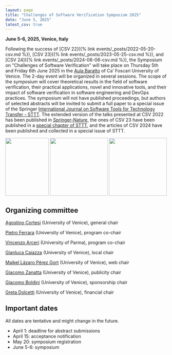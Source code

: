 ```yaml
---
layout: page
title: "Challenges of Software Verification Symposium 2025"
date: "June 5, 2025"
latest_csv: true
---
```


**June 5-6, 2025, Venice, Italy**


Following the success of [CSV 22]({% link events/_posts/2022-05-20-csv.md %}), [CSV 23]({% link events/_posts/2023-05-25-csv.md %}), and [CSV 24]({% link events/_posts/2024-06-06-csv.md %}), the Symposium on "Challenges of Software Verification" will take place on Thursday 5th and Friday 6th June 2025 in the [Aula Baratto](https://www.unive.it/pag/30119/) of Ca’ Foscari University of Venice. The 2-day event will be organized in several sessions. The scope of the symposium will cover theoretical results in the field of software verification, their practical applications, novel and innovative tools, and their impact of software verification in software engineering and DevOps practices. The symposium will not have published proceedings, but authors of selected abstracts will be invited to submit a full paper to a special issue of the Springer [International Journal on Software Tools for Technology Transfer - STTT](https://www.springer.com/journal/10009). The extended version of the talks presented at CSV 2022 has been published in [Springer-Nature](https://link.springer.com/book/10.1007/978-981-19-9601-6), the ones of CSV 23 have been published in a [special chapter of STTT](https://link.springer.com/journal/10009/volumes-and-issues/26-4), and the articles of CSV 2024 have been published and collected in a special issue of STTT.

<div class="div-img-table">
  <div class="div-img-table-row">
    <img src="{{ site.baseurl }}/images/csv24-1.jpg" height="180" width="135"/>
    <img class="div-img-table-col" src="{{ site.baseurl }}/images/csv24-2.jpg" height="180"/>
    <img class="div-img-table-col" src="{{ site.baseurl }}/images/csv24-3.jpeg" height="180"/>
  </div>
</div>


## Organizing committee

[Agostino Cortesi](https://unive.it/data/persone/5591776) (University of Venice), general chair

[Pietro Ferrara](https://pietroferrara.github.io/) (University of Venice), program co-chair

[Vincenzo Arceri](https://vincenzoarceri.github.io/) (University of Parma), program co-chair

[Gianluca Caiazza](https://www.unive.it/data/persone/15776518) (University of Venice), local chair

[Maikel Lázaro Pérez Gort](https://www.unive.it/data/persone/19565731) (University of Venice), web chair

[Giacomo Zanatta](https://www.unive.it/data/people/27630859) (University of Venice), publicity chair

[Giacomo Boldini](https://www.unive.it/data/persone/27667848) (University of Venice), sponsorship chair

[Greta Dolcetti](https://www.unive.it/data/persone/27667850) (University of Venice), financial chair

## Important dates

All dates are tentative and might change in the future.

- April 1: deadline for abstract submissions
- April 15: acceptance notification
- May 20: symposium registration
- June 5-6: symposium
